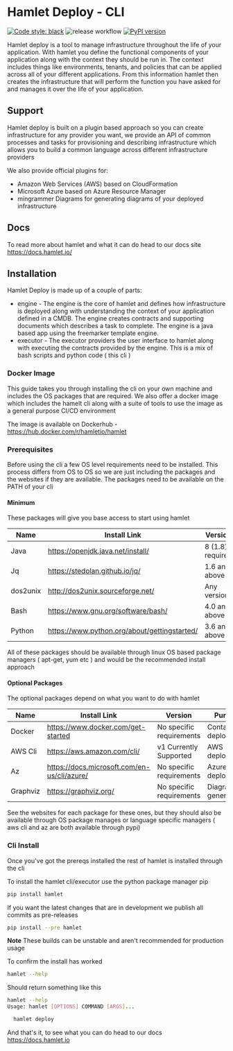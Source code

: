 # Hamlet Deploy - CLI

[![Code style: black](https://img.shields.io/badge/code%20style-black-000000.svg)](https://github.com/psf/black)
![release workflow](https://github.com/hamlet-io/executor-python/actions/workflows/release.yml/badge.svg)
[![PyPI version](https://badge.fury.io/py/hamlet.svg)](https://badge.fury.io/py/hamlet)

Hamlet deploy is a tool to manage infrastructure throughout the life of your application. With hamlet you define the functional components of your application along with the context they should be run in. The context includes things like environments, tenants, and policies that can be applied across all of your different applications.
From this information hamlet then creates the infrastructure that will perform the function you have asked for and manages it over the life of your application.

## Support

Hamlet deploy is built on a plugin based approach so you can create infrastructure for any provider you want, we provide an API of common processes and tasks for provisioning and describing infrastructure which allows you to build a common language across different infrastructure providers

We also provide official plugins for:

- Amazon Web Services (AWS) based on CloudFormation
- Microsoft Azure based on Azure Resource Manager
- mingrammer Diagrams for generating diagrams of your deployed infrastructure

## Docs

To read more about hamlet and what it can do head to our docs site https://docs.hamlet.io/

## Installation

Hamlet Deploy is made up of a couple of parts:

- engine - The engine is the core of hamlet and defines how infrastructure is deployed along with understanding the context of your application defined in a CMDB. The engine creates contracts and supporting documents which describes a task to complete. The engine is a java based app using the freemarker template engine.
- executor - The executor providers the user interface to hamlet along with executing the contracts provided by the engine. This is a mix of bash scripts and python code ( this cli )

### Docker Image

This guide takes you through installing the cli on your own machine and includes the OS packages that are required. We also offer a docker image which includes the hamelt cli along with a suite of tools to use the image as a general purpose CI/CD environment

The image is available on Dockerhub - https://hub.docker.com/r/hamletio/hamlet

### Prerequisites

Before using the cli a few OS level requirements need to be installed. This process differs from OS to OS so we are just including the packages and the websites if they are available. The packages need to be available on the PATH of your cli

#### Minimum

These packages will give you base access to start using hamlet

| Name     | Install Link                                 | Version           |
|----------|----------------------------------------------|-------------------|
| Java     | https://openjdk.java.net/install/            | 8 (1.8) required  |
| Jq       | https://stedolan.github.io/jq/               | 1.6 and above     |
| dos2unix | http://dos2unix.sourceforge.net/             | Any version       |
| Bash     | https://www.gnu.org/software/bash/           | 4.0 and above     |
| Python   | https://www.python.org/about/gettingstarted/ | 3.6 and above     |

All of these packages should be available through linux OS based package managers ( apt-get, yum etc ) and would be the recommended install approach

#### Optional Packages

The optional packages depend on what you want to do with hamlet

| Name     | Install Link                                 | Version                  | Purpose                  |
|----------|----------------------------------------------|--------------------------|--------------------------|
| Docker   | https://www.docker.com/get-started           | No specific requirements | Container deployments    |
| AWS Cli  | https://aws.amazon.com/cli/                  | v1 Currently Supported   | AWS deployments          |
| Az       | https://docs.microsoft.com/en-us/cli/azure/  | No specific requirements | Azure deployments        |
| Graphviz | https://graphviz.org/                        | No specific requirements | Diagram generation       |

See the websites for each package for these ones, but they should also be available through OS package manages or language specific managers ( aws cli and az are both available through pypi)

### Cli Install

Once you've got the prereqs installed the rest of hamlet is installed through the cli

To install the hamlet cli/executor use the python package manager pip

```bash
pip install hamlet
```

If you want the latest changes that are in development we publish all commits as pre-releases

```bash
pip install --pre hamlet
```

**Note** These builds can be unstable and aren't recommended for production usage

To confirm the install has worked

```bash
hamlet --help
```

Should return something like this

```bash
hamlet --help
Usage: hamlet [OPTIONS] COMMAND [ARGS]...

  hamlet deploy
```

And that's it, to see what you can do head to our docs https://docs.hamlet.io

